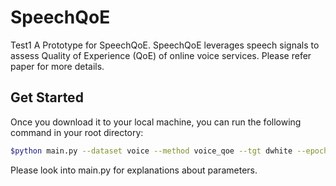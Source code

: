 # SpeechQoE
Test1 A Prototype for SpeechQoE. SpeechQoE leverages speech signals to assess Quality of Experience (QoE) of online voice services. Please refer paper for more details.

## Get Started 
Once you download it to your local machine, you can run the following command in your root directory:
```bash
$python main.py --dataset voice --method voice_qoe --tgt dwhite --epoch 20 --log_suffix run_voice_dwhite --src rest --train True --model model_shallow --nshot 5 --ntask 1 --lr 0.03 --num_source 100 --num_aug_shot 30 --calibrate False --alpha 0.01 --k 2
```
Please look into main.py for explanations about parameters. 
